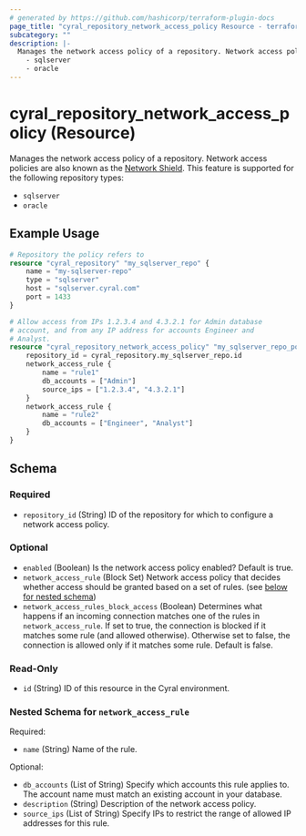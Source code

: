 ```yaml
---
# generated by https://github.com/hashicorp/terraform-plugin-docs
page_title: "cyral_repository_network_access_policy Resource - terraform-provider-cyral"
subcategory: ""
description: |-
  Manages the network access policy of a repository. Network access policies are also known as the Network Shield https://cyral.com/docs/manage-repositories/network-shield/. This feature is supported for the following repository types:
    - sqlserver
    - oracle
---
```


# cyral_repository_network_access_policy (Resource)

Manages the network access policy of a repository. Network access policies are also known as the [Network Shield](https://cyral.com/docs/manage-repositories/network-shield/). This feature is supported for the following repository types:

- `sqlserver`
- `oracle`

## Example Usage

```terraform
# Repository the policy refers to
resource "cyral_repository" "my_sqlserver_repo" {
    name = "my-sqlserver-repo"
    type = "sqlserver"
    host = "sqlserver.cyral.com"
    port = 1433
}

# Allow access from IPs 1.2.3.4 and 4.3.2.1 for Admin database
# account, and from any IP address for accounts Engineer and
# Analyst.
resource "cyral_repository_network_access_policy" "my_sqlserver_repo_policy" {
    repository_id = cyral_repository.my_sqlserver_repo.id
    network_access_rule {
        name = "rule1"
        db_accounts = ["Admin"]
        source_ips = ["1.2.3.4", "4.3.2.1"]
    }
    network_access_rule {
        name = "rule2"
        db_accounts = ["Engineer", "Analyst"]
    }
}
```

<!-- schema generated by tfplugindocs -->

## Schema

### Required

- `repository_id` (String) ID of the repository for which to configure a network access policy.

### Optional

- `enabled` (Boolean) Is the network access policy enabled? Default is true.
- `network_access_rule` (Block Set) Network access policy that decides whether access should be granted based on a set of rules. (see [below for nested schema](#nestedblock--network_access_rule))
- `network_access_rules_block_access` (Boolean) Determines what happens if an incoming connection matches one of the rules in `network_access_rule`. If set to true, the connection is blocked if it matches some rule (and allowed otherwise). Otherwise set to false, the connection is allowed only if it matches some rule. Default is false.

### Read-Only

- `id` (String) ID of this resource in the Cyral environment.

<a id="nestedblock--network_access_rule"></a>

### Nested Schema for `network_access_rule`

Required:

- `name` (String) Name of the rule.

Optional:

- `db_accounts` (List of String) Specify which accounts this rule applies to. The account name must match an existing account in your database.
- `description` (String) Description of the network access policy.
- `source_ips` (List of String) Specify IPs to restrict the range of allowed IP addresses for this rule.
